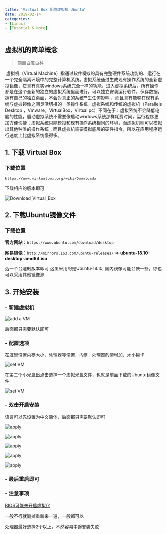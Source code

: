 ```yaml
---
title: 'Virtual Box 配置虚拟机 Ubuntu'
date: 2019-02-14
categories: 
- [Linux]
- [Tutorial & Note]
---
```


## 虚拟机的简单概念

> 摘自百度百科 

​	虚拟机（Virtual Machine）指通过软件模拟的具有完整硬件系统功能的、运行在一个完全隔离环境中的完整计算机系统。
​	虚拟系统通过生成现有操作系统的全新虚拟镜像，它具有真实windows系统完全一样的功能，进入虚拟系统后，所有操作都是在这个全新的独立的虚拟系统里面进行，可以独立安装运行软件，保存数据，拥有自己的独立桌面，不会对真正的系统产生任何影响 ，而且具有能够在现有系统与虚拟镜像之间灵活切换的一类操作系统。虚拟系统和传统的虚拟机（Parallels Desktop ，Vmware，VirtualBox，Virtual pc）不同在于：虚拟系统不会降低电脑的性能，启动虚拟系统不需要像启动windows系统那样耗费时间，运行程序更加方便快捷；虚拟系统只能模拟和现有操作系统相同的环境，而虚拟机则可以模拟出其他种类的操作系统；而且虚拟机需要模拟底层的硬件指令，所以在应用程序运行速度上比虚拟系统慢得多。

<!-- more -->

## 1. 下载 Virtual Box

### 下载位置

`https://www.virtualbox.org/wiki/Downloads`

下载相应的版本即可

![Download_Virtual_Box](\assets\ArticleImg\2019\virtualBox_Ubuntu_1.jpg) 

## 2. 下载Ubuntu镜像文件

### 下载位置

**官方网站：**`https://www.ubuntu.com/download/desktop`

**网易镜像：**`http://mirrors.163.com/ubuntu-releases/` => **ubuntu-18.10-desktop-amd64.iso**  

选一个合适的版本即可 这里采用的是Ubuntu-18.10, 国内镜像可能会快一些，你也可以采用其他镜像源

## 3. 开始安装

### - 新建虚拟机 

![add a VM](\assets\ArticleImg\2019\virtualBox_Ubuntu_2.jpg)

后面都只需要默认即可

### - 配置选项

在这里设置内存大小，处理器等设置，内存、处理器酌情增加，太小巨卡

![set VM](\assets\ArticleImg\2019\virtualBox_Ubuntu_3.jpg)

在第二个小光盘出点击选择一个虚拟光盘文件，也就是前面下载的Ubuntu镜像文件

![set VM](\assets\ArticleImg\2019\virtualBox_Ubuntu_4.jpg)



### - 双击开启安装

语言可以先设置为中文简体，后面都只需要默认即可

![apply](\assets\ArticleImg\2019\virtualBox_Ubuntu_5.jpg)

![apply](\assets\ArticleImg\2019\virtualBox_Ubuntu_9.jpg)

![apply](\assets\ArticleImg\2019\virtualBox_Ubuntu_6.jpg)

![apply](\assets\ArticleImg\2019\virtualBox_Ubuntu_7.jpg)

![apply](\assets\ArticleImg\2019\virtualBox_Ubuntu_8.jpg)

### - 最后重启即可

### - 注意事项

[BIOS可能未开启虚拟化](https://jingyan.baidu.com/article/ab0b56305f2882c15afa7dda.html)

一般不行就删掉重新来一遍，一般都可以 

处理器最好选择2个以上，不然容易中途安装失败